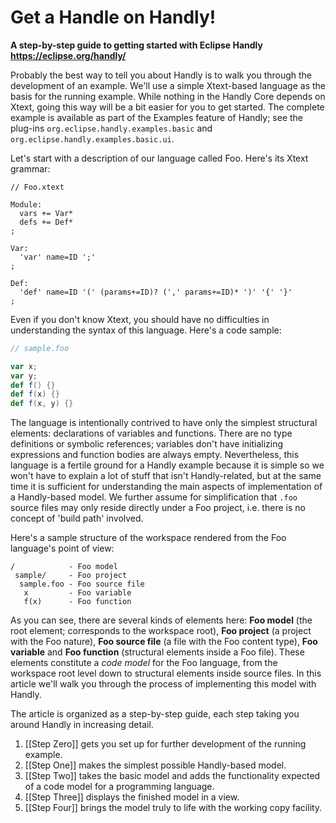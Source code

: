 # Get a Handle on Handly!
**A step-by-step guide to getting started with Eclipse Handly
<https://eclipse.org/handly/>**

Probably the best way to tell you about Handly is to walk you through the
development of an example. We'll use a simple Xtext-based language as the
basis for the running example. While nothing in the Handly Core depends
on Xtext, going this way will be a bit easier for you to get started.
The complete example is available as part of the Examples feature of Handly;
see the plug-ins `org.eclipse.handly.examples.basic` and
`org.eclipse.handly.examples.basic.ui`.

Let's start with a description of our language called Foo.
Here's its Xtext grammar:

```antlr
// Foo.xtext

Module:
  vars += Var*
  defs += Def*
;

Var:
  'var' name=ID ';'
;

Def:
  'def' name=ID '(' (params+=ID)? (',' params+=ID)* ')' '{' '}'
;
```

Even if you don't know Xtext, you should have no difficulties in understanding
the syntax of this language. Here's a code sample:

```scala
// sample.foo

var x;
var y;
def f() {}
def f(x) {}
def f(x, y) {}
```

The language is intentionally contrived to have only the simplest structural
elements: declarations of variables and functions. There are no type definitions
or symbolic references; variables don't have initializing expressions and
function bodies are always empty. Nevertheless, this language is a fertile ground
for a Handly example because it is simple so we won't have to explain a lot of
stuff that isn't Handly-related, but at the same time it is sufficient for
understanding the main aspects of implementation of a Handly-based model.
We further assume for simplification that `.foo` source files may only reside
directly under a Foo project, i.e. there is no concept of 'build path' involved.

Here's a sample structure of the workspace rendered from the Foo language's
point of view:

    /            - Foo model
     sample/     - Foo project
      sample.foo - Foo source file
       x         - Foo variable
       f(x)      - Foo function

As you can see, there are several kinds of elements here: **Foo model**
(the root element; corresponds to the workspace root), **Foo project**
(a project with the Foo nature), **Foo source file** (a file with the Foo
content type), **Foo variable** and **Foo function** (structural elements
inside a Foo file). These elements constitute a *code model* for the
Foo language, from the workspace root level down to structural elements
inside source files. In this article we'll walk you through the process
of implementing this model with Handly.

The article is organized as a step-by-step guide, each step taking you
around Handly in increasing detail.

1. [[Step Zero]] gets you set up for further development of the running example.
2. [[Step One]] makes the simplest possible Handly-based model.
3. [[Step Two]] takes the basic model and adds the functionality
expected of a code model for a programming language.
4. [[Step Three]] displays the finished model in a view.
5. [[Step Four]] brings the model truly to life with the working copy facility.